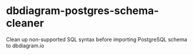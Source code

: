# dbdiagram-postgres-schema-cleaner
Clean up non-supported SQL syntax before importing PostgreSQL schema to dbdiagram.io
